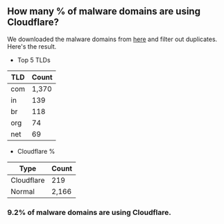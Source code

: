 ## How many % of malware domains are using Cloudflare?


We downloaded the malware domains from [here](https://urlhaus.abuse.ch) and filter out duplicates.
Here's the result.


[//]: # (start replacement)


- Top 5 TLDs

| TLD | Count |
| --- | --- |
| com | 1,370 |
| in | 139 |
| br | 118 |
| org | 74 |
| net | 69 |


- Cloudflare %

| Type | Count |
| --- | --- |
| Cloudflare | 219 |
| Normal | 2,166 |


### 9.2% of malware domains are using Cloudflare.